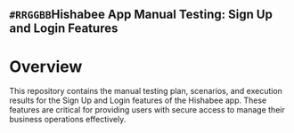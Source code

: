 ## `#RRGGBB`Hishabee App Manual Testing: Sign Up and Login Features ##
# Overview #
This repository contains the manual testing plan, scenarios, and execution results for the Sign Up and Login features of the Hishabee app. These features are critical for providing users with secure access to manage their business operations effectively.

